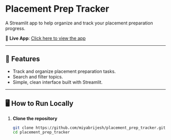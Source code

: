 # Placement Prep Tracker

A Streamlit app to help organize and track your placement preparation progress.

🚀 **Live App**: [Click here to view the app](https://placementpreptracker-vyts2yifwsmmeqqtagzsce.streamlit.app)

---

## 📌 Features
- Track and organize placement preparation tasks.
- Search and filter topics.
- Simple, clean interface built with Streamlit.

---

## 🖥 How to Run Locally

1. **Clone the repository**
   ```bash
   git clone https://github.com/miyabrijesh/placement_prep_tracker.git
   cd placement_prep_tracker
